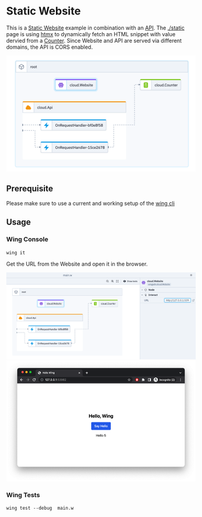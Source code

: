 # Static Website

This is a [Static Website](https://www.winglang.io/docs/standard-library/cloud/website) example in combination with an [API](https://www.winglang.io/docs/standard-library/cloud/api). The [./static](./static/index.html) page is using [htmx](https://htmx.org/) to dynamically fetch an HTML snippet with value dervied from a [Counter](https://www.winglang.io/docs/standard-library/cloud/counter). Since Website and API are served via different domains, the API is CORS enabled.

![diagram](./diagram.png)

## Prerequisite

Please make sure to use a current and working setup of the [wing cli](https://docs.winglang.io/getting-started/installation)

## Usage

### Wing Console

```
wing it
```

Get the URL from the Website and open it in the browser.

![console](./console.png)
![browser](./browser.png)

### Wing Tests

```
wing test --debug  main.w
```
